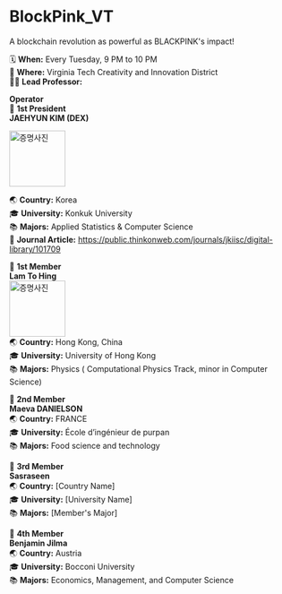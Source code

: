 # BlockPink_VT
A blockchain revolution as powerful as BLACKPINK's impact!

🗓️ **When:** Every Tuesday, 9 PM to 10 PM  
📍 **Where:** Virginia Tech Creativity and Innovation District  
👨‍🏫 **Lead Professor:**


**Operator**  
🚀 **1st President**  
**JAEHYUN KIM (DEX)**  

<img src="https://github.com/user-attachments/assets/ac59959f-228c-4370-9793-283db9cc3b45" alt="증명사진" width="100px" height="auto" />  




🌏 **Country:** Korea  
🎓 **University:** Konkuk University  
📚 **Majors:** Applied Statistics & Computer Science  
📄 **Journal Article:** https://public.thinkonweb.com/journals/jkiisc/digital-library/101709  




💫 **1st Member**  
**Lam To Hing**  
 <img src="https://github.com/user-attachments/assets/31829436-01ae-4483-a977-6d98700ffbf4"  alt="증명사진" width="100px" height="auto" />  
🌏 **Country:** Hong Kong, China  
🎓 **University:** University of Hong Kong    
📚 **Majors:** Physics ( Computational Physics Track, minor in Computer Science)  


  
💫 **2nd Member**  
**Maeva DANIELSON**  
🌏 **Country:** FRANCE  
🎓 **University:** École d’ingénieur de purpan  
📚 **Majors:** Food science and technology  


  
💫 **3rd Member**  
**Sasraseen**  
🌏 **Country:** [Country Name]  
🎓 **University:** [University Name]  
📚 **Majors:** [Member's Major]  


💫 **4th Member**  
**Benjamin Jilma**  
🌏 **Country:** Austria  
🎓 **University:** Bocconi University  
📚 **Majors:** Economics, Management, and Computer Science 
